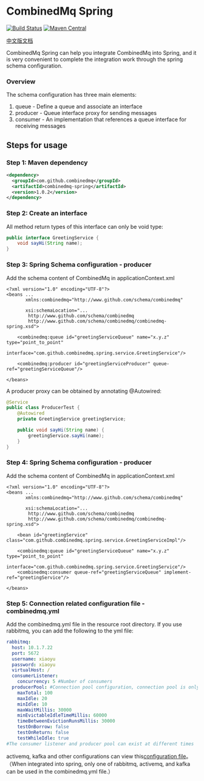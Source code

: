CombinedMq Spring
========================
[![Build Status](https://travis-ci.com/combinedmq/combinedmq-spring.svg?branch=master)](https://travis-ci.com/combinedmq/combinedmq-spring)
[![Maven Central](https://img.shields.io/maven-central/v/com.github.combinedmq/combinedmq-spring.svg?label=Maven%20Central)](https://search.maven.org/search?q=g:%22com.github.combinedmq%22%20AND%20a:%22combinedmq-spring%22)

[中文版文档](https://github.com/combinedmq/combinedmq-spring/blob/master/README_zh.md)

CombinedMq Spring can help you integrate CombinedMq into Spring, and it is very convenient to complete the integration work through the spring schema configuration.
### Overview

The schema configuration has three main elements:
1. queue - Define a queue and associate an interface
2. producer - Queue interface proxy for sending messages
3. consumer - An implementation that references a queue interface for receiving messages
## Steps for usage
### Step 1: Maven dependency
```xml
<dependency>
  <groupId>com.github.combinedmq</groupId>
  <artifactId>combinedmq-spring</artifactId>
  <version>1.0.2</version>
</dependency>
```
### Step 2: Create an interface
All method return types of this interface can only be void type:
```java
public interface GreetingService {
    void sayHi(String name);
}
```
### Step 3: Spring Schema configuration - producer
Add the schema content of CombinedMq in applicationContext.xml
```
<?xml version="1.0" encoding="UTF-8"?>
<beans ...
       xmlns:combinedmq="http://www.github.com/schema/combinedmq"

       xsi:schemaLocation="...
		http://www.github.com/schema/combinedmq
        http://www.github.com/schema/combinedmq/combinedmq-spring.xsd">

    <combinedmq:queue id="greetingServiceQueue" name="x.y.z" type="point_to_point"
                      interface="com.github.combinedmq.spring.service.GreetingService"/>

    <combinedmq:producer id="greetingServiceProducer" queue-ref="greetingServiceQueue"/>

</beans>
```
A producer proxy can be obtained by annotating @Autowired:
```java
@Service
public class ProducerTest {
    @Autowired
    private GreetingService greetingService;

    public void sayHi(String name) {
        greetingService.sayHi(name);
    }
}
```
### Step 4: Spring Schema configuration - producer
Add the schema content of CombinedMq in applicationContext.xml
```
<?xml version="1.0" encoding="UTF-8"?>
<beans ...
       xmlns:combinedmq="http://www.github.com/schema/combinedmq"

       xsi:schemaLocation="...
		http://www.github.com/schema/combinedmq
        http://www.github.com/schema/combinedmq/combinedmq-spring.xsd">

    <bean id="greetingService" class="com.github.combinedmq.spring.service.GreetingServiceImpl"/>

    <combinedmq:queue id="greetingServiceQueue" name="x.y.z" type="point_to_point"
                      interface="com.github.combinedmq.spring.service.GreetingService"/>
    <combinedmq:consumer queue-ref="greetingServiceQueue" implement-ref="greetingService"/>

</beans>
```
### Step 5: Connection related configuration file - combinedmq.yml
Add the combinedmq.yml file in the resource root directory. If you use rabbitmq, you can add the following to the yml file: 
```yaml
rabbitmq:
  host: 10.1.7.22
  port: 5672
  username: xiaoyu
  password: xiaoyu
  virtualHost: /
  consumerListener:
    concurrency: 5 #Number of consumers
  producerPool: #Connection pool configuration, connection pool is only valid for producers
    maxTotal: 100
    maxIdle: 20
    minIdle: 10
    maxWaitMillis: 30000
    minEvictableIdleTimeMillis: 60000
    timeBetweenEvictionRunsMillis: 30000
    testOnBorrow: false
    testOnReturn: false
    testWhileIdle: true
#The consumer listener and producer pool can exist at different times
```
activemq, kafka and other configurations can view this[configuration file](https://github.com/combinedmq/combinedmq/blob/master/src/test/resources/combinedmq.yml)。
（When integrated into spring, only one of rabbitmq, activemq, and kafka can be used in the combinedmq.yml file.）